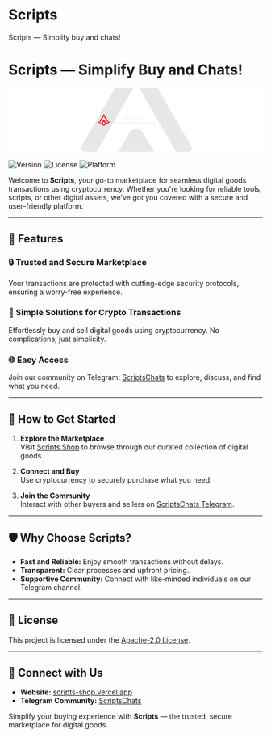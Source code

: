 # Scripts
Scripts — Simplify buy and chats!
# Scripts — Simplify Buy and Chats!

![Scripts Banner](assets/images/banner.png)

![Version](https://img.shields.io/badge/version-1.0.0-brightgreen) ![License](https://img.shields.io/badge/license-Apache%202.0-blue) ![Platform](https://img.shields.io/badge/platform-Web%20%7C%20Telegram-lightgrey)

Welcome to **Scripts**, your go-to marketplace for seamless digital goods transactions using cryptocurrency. Whether you're looking for reliable tools, scripts, or other digital assets, we've got you covered with a secure and user-friendly platform.

---

## 🌟 Features

### 🔒 Trusted and Secure Marketplace
Your transactions are protected with cutting-edge security protocols, ensuring a worry-free experience.

### 🎁 Simple Solutions for Crypto Transactions
Effortlessly buy and sell digital goods using cryptocurrency. No complications, just simplicity.

### 🌐 Easy Access
Join our community on Telegram: [ScriptsChats](https://t.me/ScriptsChats) to explore, discuss, and find what you need.

---

## 🚀 How to Get Started

1. **Explore the Marketplace**  
   Visit [Scripts Shop](https://scripts-shop.vercel.app/) to browse through our curated collection of digital goods.

2. **Connect and Buy**  
   Use cryptocurrency to securely purchase what you need.

3. **Join the Community**  
   Interact with other buyers and sellers on [ScriptsChats Telegram](https://t.me/ScriptsChats).

---

## 🛡️ Why Choose Scripts?

- **Fast and Reliable:** Enjoy smooth transactions without delays.  
- **Transparent:** Clear processes and upfront pricing.  
- **Supportive Community:** Connect with like-minded individuals on our Telegram channel.

---

## 📜 License

This project is licensed under the [Apache-2.0 License](LICENSE).

---

## 📢 Connect with Us

- **Website:** [scripts-shop.vercel.app](https://scripts-shop.vercel.app/)  
- **Telegram Community:** [ScriptsChats](https://t.me/ScriptsChats)

Simplify your buying experience with **Scripts** — the trusted, secure marketplace for digital goods.
